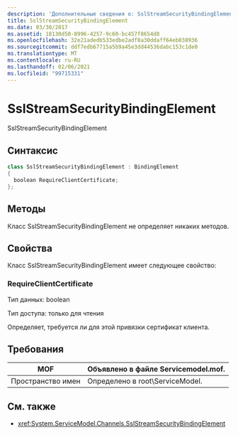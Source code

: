 ```yaml
---
description: 'Дополнительные сведения о: SslStreamSecurityBindingElement'
title: SslStreamSecurityBindingElement
ms.date: 03/30/2017
ms.assetid: 18130d50-8996-4257-9c60-bc457f8654d8
ms.openlocfilehash: 32e21adedb533edbe2adf8a30ddaff64eb038936
ms.sourcegitcommit: ddf7edb67715a5b9a45e3dd44536dabc153c1de0
ms.translationtype: MT
ms.contentlocale: ru-RU
ms.lasthandoff: 02/06/2021
ms.locfileid: "99715331"
---
```

# <a name="sslstreamsecuritybindingelement"></a>SslStreamSecurityBindingElement

SslStreamSecurityBindingElement  
  
## <a name="syntax"></a>Синтаксис  
  
```csharp
class SslStreamSecurityBindingElement : BindingElement  
{  
  boolean RequireClientCertificate;  
};  
```  
  
## <a name="methods"></a>Методы  

 Класс SslStreamSecurityBindingElement не определяет никаких методов.  
  
## <a name="properties"></a>Свойства  

 Класс SslStreamSecurityBindingElement имеет следующее свойство:  
  
### <a name="requireclientcertificate"></a>RequireClientCertificate  

 Тип данных: boolean  
  
 Тип доступа: только для чтения  
  
 Определяет, требуется ли для этой привязки сертификат клиента.  
  
## <a name="requirements"></a>Требования  
  
|MOF|Объявлено в файле Servicemodel.mof.|  
|---------|-----------------------------------|  
|Пространство имен|Определено в root\ServiceModel.|  
  
## <a name="see-also"></a>См. также

- <xref:System.ServiceModel.Channels.SslStreamSecurityBindingElement>
